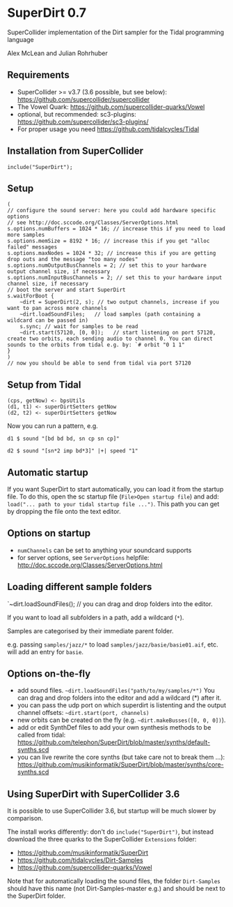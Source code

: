 # SuperDirt 0.7
SuperCollider implementation of the Dirt sampler for the Tidal programming language

Alex McLean and Julian Rohrhuber

## Requirements

* SuperCollider >= v3.7 (3.6 possible, but see below): https://github.com/supercollider/supercollider
* The Vowel Quark: https://github.com/supercollider-quarks/Vowel
* optional, but recommended: sc3-plugins: https://github.com/supercollider/sc3-plugins/
* For proper usage you need https://github.com/tidalcycles/Tidal

## Installation from SuperCollider
```
include("SuperDirt");
```

## Setup
```
(
// configure the sound server: here you could add hardware specific options
// see http://doc.sccode.org/Classes/ServerOptions.html
s.options.numBuffers = 1024 * 16; // increase this if you need to load more samples
s.options.memSize = 8192 * 16; // increase this if you get "alloc failed" messages
s.options.maxNodes = 1024 * 32; // increase this if you are getting drop outs and the message "too many nodes"
s.options.numOutputBusChannels = 2; // set this to your hardware output channel size, if necessary
s.options.numInputBusChannels = 2; // set this to your hardware input channel size, if necessary
// boot the server and start SuperDirt
s.waitForBoot {
	~dirt = SuperDirt(2, s); // two output channels, increase if you want to pan across more channels
	~dirt.loadSoundFiles;   // load samples (path containing a wildcard can be passed in)
	s.sync; // wait for samples to be read
	~dirt.start(57120, [0, 0]);   // start listening on port 57120, create two orbits, each sending audio to channel 0. You can direct sounds to the orbits from tidal e.g. by: `# orbit "0 1 1"
}
)
// now you should be able to send from tidal via port 57120
```

## Setup from Tidal
```
(cps, getNow) <- bpsUtils
(d1, t1) <- superDirtSetters getNow
(d2, t2) <- superDirtSetters getNow
```
Now you can run a pattern, e.g.
```
d1 $ sound "[bd bd bd, sn cp sn cp]"

d2 $ sound "[sn*2 imp bd*3]" |+| speed "1"
```


## Automatic startup
If you want SuperDirt to start automatically, you can load it from the startup file. To do this, open the sc startup file (```File>Open startup file```) and add: ```load("... path to your tidal startup file ...")```. This path you can get by dropping the file onto the text editor.


## Options on startup
- `numChannels` can be set to anything your soundcard supports
- for server options, see `ServerOptions` helpfile: http://doc.sccode.org/Classes/ServerOptions.html

## Loading different sample folders
`~dirt.loadSoundFiles(<put your path here>); // you can drag and drop folders into the editor.

If you want to load all subfolders in a path, add a wildcard (`*`).

Samples are categorised by their immediate parent folder.

e.g. passing `samples/jazz/*` to load `samples/jazz/basie/basie01.aif`, etc. will add an entry for `basie`.


## Options on-the-fly
- add sound files. `~dirt.loadSoundFiles("path/to/my/samples/*")` You can drag and drop folders into the editor and add a wildcard (*) after it.
- you can pass the udp port on which superdirt is listenting and the output channel offsets: `~dirt.start(port, channels)`
- new orbits can be created on the fly (e.g. `~dirt.makeBusses([0, 0, 0])`).
- add or edit SynthDef files to add your own synthesis methods to be called from tidal: https://github.com/telephon/SuperDirt/blob/master/synths/default-synths.scd
- you can live rewrite the core synths (but take care not to break them ...): https://github.com/musikinformatik/SuperDirt/blob/master/synths/core-synths.scd


## Using SuperDirt with SuperCollider 3.6
It is possible to use SuperCollider 3.6, but startup will be much slower by comparison.

The install works differently: don't do `include("SuperDirt")`, but instead download the three quarks to the SuperCollider `Extensions` folder:
- https://github.com/musikinformatik/SuperDirt
- https://github.com/tidalcycles/Dirt-Samples
- https://github.com/supercollider-quarks/Vowel

Note that for automatically loading the sound files, the folder `Dirt-Samples` should have this name (not Dirt-Samples-master e.g.) and should be next to the SuperDirt folder.
